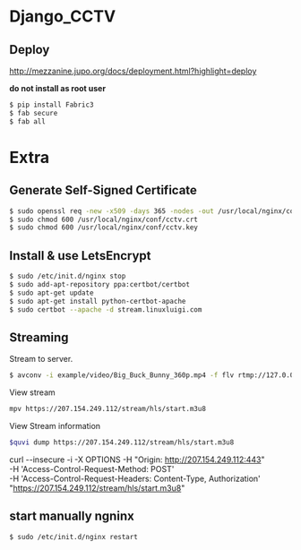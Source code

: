 # Django_CCTV


## Deploy

http://mezzanine.jupo.org/docs/deployment.html?highlight=deploy

**do not install as root user**

```bash
$ pip install Fabric3
$ fab secure
$ fab all
```

# Extra

## Generate Self-Signed Certificate

```bash
$ sudo openssl req -new -x509 -days 365 -nodes -out /usr/local/nginx/conf/cctv.crt -keyout /usr/local/nginx/conf/cctv.key
$ sudo chmod 600 /usr/local/nginx/conf/cctv.crt
$ sudo chmod 600 /usr/local/nginx/conf/cctv.key
```

## Install & use LetsEncrypt

```bash
$ sudo /etc/init.d/nginx stop
$ sudo add-apt-repository ppa:certbot/certbot
$ sudo apt-get update
$ sudo apt-get install python-certbot-apache
$ sudo certbot --apache -d stream.linuxluigi.com
```

## Streaming

Stream to server.

```bash
$ avconv -i example/video/Big_Buck_Bunny_360p.mp4 -f flv rtmp://127.0.0.1:1935/mytv/start
```

View stream

```bash
mpv https://207.154.249.112/stream/hls/start.m3u8
```

View Stream information 

```bash
$quvi dump https://207.154.249.112/stream/hls/start.m3u8
```

curl --insecure -i -X OPTIONS -H "Origin: http://207.154.249.112:443" \
    -H 'Access-Control-Request-Method: POST' \
    -H 'Access-Control-Request-Headers: Content-Type, Authorization' \
    "https://207.154.249.112/stream/hls/start.m3u8"

## start manually ngninx

```bash
$ sudo /etc/init.d/nginx restart
```